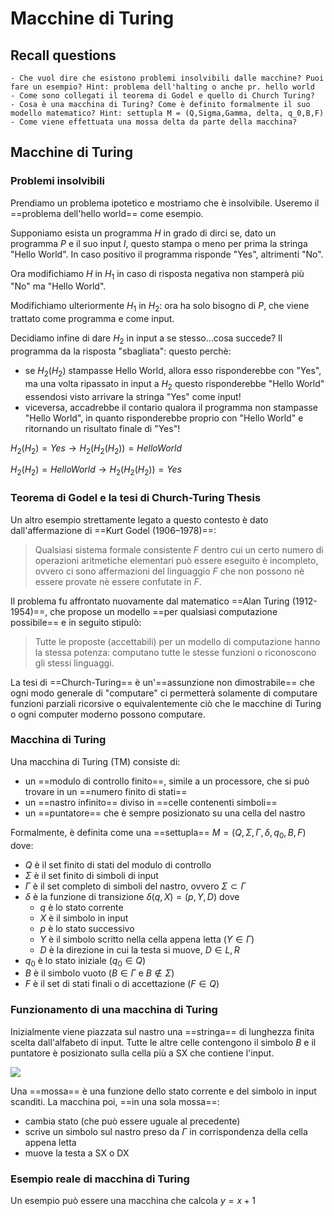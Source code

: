 # Macchine di Turing 

## Recall questions
    - Che vuol dire che esistono problemi insolvibili dalle macchine? Puoi fare un esempio? Hint: problema dell'halting o anche pr. hello world
    - Come sono collegati il teorema di Godel e quello di Church Turing? 
    - Cosa è una macchina di Turing? Come è definito formalmente il suo modello matematico? Hint: settupla M = (Q,Sigma,Gamma, delta, q_0,B,F)
    - Come viene effettuata una mossa delta da parte della macchina?

## Macchine di Turing

### Problemi insolvibili

Prendiamo un problema ipotetico e mostriamo che è insolvibile.
Useremo il ==problema dell'hello world== come esempio.

Supponiamo esista un programma $H$ in grado di dirci se, dato un programma $P$ e il suo input $I$, questo stampa o meno per prima la stringa "Hello World". In caso positivo il programma risponde "Yes", altrimenti "No".

Ora modifichiamo $H$ in $H_1$ in caso di risposta negativa non stamperà più "No" ma "Hello World".

Modifichiamo ulteriormente $H_1$ in $H_2$: ora ha solo bisogno di $P$, che viene trattato come programma e come input.

Decidiamo infine di dare $H_2$ in input a se stesso...cosa succede?
Il programma da la risposta "sbagliata": questo perchè:
- se $H_2(H_2)$ stampasse Hello World, allora esso risponderebbe con "Yes", ma una volta ripassato in input a $H_2$ questo risponderebbe "Hello World" essendosi visto arrivare la stringa "Yes" come input!
- viceversa, accadrebbe il contario qualora il programma non stampasse "Hello World", in quanto risponderebbe proprio con "Hello World" e ritornando un risultato finale di "Yes"! 

$H_2(H_2) = Yes \to H_2(H_2(H_2)) = Hello World$

$H_2(H_2) = Hello World \to H_2(H_2(H_2)) = Yes$

### Teorema di Godel e la tesi di Church-Turing Thesis

Un altro esempio strettamente legato a questo contesto è dato dall'affermazione di ==Kurt Godel (1906–1978)==:
>Qualsiasi sistema formale consistente $F$ dentro cui un certo numero di operazioni aritmetiche elementari può essere eseguito è incompleto, ovvero ci sono affermazioni del linguaggio $F$ che non possono nè essere provate nè essere confutate in $F$.

Il problema fu affrontato nuovamente dal matematico ==Alan Turing (1912-1954)==, che propose un modello ==per qualsiasi computazione possibile== e in seguito stipulò:
>Tutte le proposte (accettabili) per un modello di computazione hanno la stessa potenza: computano tutte le stesse funzioni o riconoscono gli stessi linguaggi. 

La tesi di ==Church-Turing== è un'==assunzione non dimostrabile== che ogni modo generale di "computare" ci permetterà solamente di computare funzioni parziali ricorsive o equivalentemente ciò che le macchine di Turing o ogni computer moderno possono computare.

### Macchina di Turing

Una macchina di Turing (TM) consiste di:
- un ==modulo di controllo finito==, simile a un processore, che si può trovare in un ==numero finito di stati==
- un ==nastro infinito== diviso in ==celle contenenti simboli==
- un ==puntatore== che è sempre posizionato su una cella del nastro  

Formalmente, è definita come una ==settupla== $M = (Q,\Sigma,\Gamma, \delta, q_0,B,F)$ dove:
- $Q$ è il set finito di stati del modulo di controllo
- $\Sigma$ è il set finito di simboli di input
- $\Gamma$ è il set completo di simboli del nastro, ovvero $\Sigma \subset \Gamma$ 
- $\delta$ è la funzione di transizione $\delta(q,X) = (p,Y,D)$ dove
  - $q$ è lo stato corrente
  - $X$ è il simbolo in input
  - $p$ è lo stato successivo
  - $Y$ è il simbolo scritto nella cella appena letta ($Y \in \Gamma$)
  - $D$ è la direzione in cui la testa si muove, $D \in {L,R}$
- $q_0$ è lo stato iniziale $(q_0 \in Q)$
- $B$ è il simbolo vuoto ($B \in \Gamma$ e $B \notin \Sigma$)
- $F$ è il set di stati finali o di accettazione $(F \in Q)$

### Funzionamento di una macchina di Turing

Inizialmente viene piazzata sul nastro una ==stringa== di lunghezza finita scelta dall'alfabeto di input.
Tutte le altre celle contengono il simbolo $B$ e il puntatore è posizionato sulla cella più a SX che contiene l'input.

![](./static/turing_mach.png)

Una ==mossa== è una funzione dello stato corrente e del simbolo in input scanditi. 
La macchina poi, ==in una sola mossa==:
- cambia stato (che può essere uguale al precedente)
- scrive un simbolo sul nastro preso da $\Gamma$ in corrispondenza della cella appena letta
- muove la testa a SX o DX

### Esempio reale di macchina di Turing

Un esempio può essere una macchina che calcola $y = x + 1$

